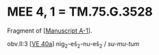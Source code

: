 # MEE 4, 1 = TM.75.G.3528

Fragment of [[Manuscript A-1]].

obv.II:3    [[VE 40a]]  nig<sub>2</sub>-eš<sub>2</sub>-nu-eš<sub>2</sub> / *su-mu-tum* 


[//begin]: # "Autogenerated link references for markdown compatibility"
[Manuscript A-1]: <Manuscript A-1> "Manuscript A-1"
[VE 40a]: <VE 40a> "VE 40a"
[//end]: # "Autogenerated link references"